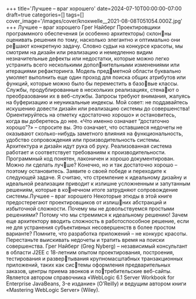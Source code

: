 +++
title='Лучшее – враг хорошего'
date=2024-07-10T00:00:00-07:00
draft=true
categories=[]
tags=[]
cover_image='/images/cover/knoxwelle__2021-08-08T051054.000Z.jpg'
+++
Лучшее – враг хорошего
Грег Найберг
Проектировщики программного обеспечения (и особенно архитекторы) склонны оценивать решения по тому, насколько элегантно и оптимально они решают конкретную задачу. Словно судьи на конкурсе красоты, мы смотрим
на дизайн или реализацию и немедленно видим незначительные дефекты
или недостатки, которые можно легко устранить всего несколькими дополнительными изменениями или итерациями рефакторинга. Модель предметной области буквально умоляет выполнить еще один проход для поиска
общих атрибутов или функций, которые можно было бы переместить в базовые классы. Службы, продублированные в нескольких реализациях, стенают о преобразовании их в веб-службы. Запросы требуют внимания, жалуясь
на буферизацию и неуникальные индексы.
Мой совет: не поддавайтесь искушению довести дизайн или реализацию
системы до совершенства! Ориентируйтесь на отметку «достаточно хорошо»
и остановитесь, когда вы доберетесь до нее.
«Что именно означает “достаточно хорошо”?» – спросите вы. Это означает,
что оставшиеся недочеты не оказывают сколько-нибудь заметного влияния
на функциональность, удобство сопровождения или производительность
системы. Архитектура и дизайн идут рука об руку. Реализованная система
работает и соответствует требованиям к производительности. Программный
код понятен, лаконичен и хорошо документирован. Можно ли сделать лучше? Конечно, но и так достаточно хорошо – поэтому остановитесь. Заявите
о своей победе и переходите к следующей задаче.
Я считаю, что стремление к идеальному дизайну и идеальной реализации
приводит к излишне усложненным и запутанным решениям, которые в конечном итоге затрудняют сопровождение системы.Лучшее – враг хорошего 
Некоторые этюды в этой книге предостерегают проектировщиков от излишних абстракций и избыточной сложности. Почему мы не довольствуемся
простыми решениями? Потому что мы стремимся к идеальному решению!
Зачем еще архитектору вводить сложность в работоспособное решение, если
не для устранения субъективных несовершенств в более простом варианте?
Помните, что разработка приложений – не конкурс красоты. Перестаньте
выискивать недочеты и тратить время на поиски совершенства.
Грег Найберг (Greg Nyberg) – независимый консультант в области J2EE 
с 18-летним опытом проектирования, построения, тестирования и развертывания крупномасштабных транзакционных приложений, таких как системы оформления предварительных заказов, центры приема звонков и потребительские веб-сайты. Является автором справочника «WebLogic 6.1 
Server Workbook for Enterprise JavaBeans, 3-е издание» (O’Reilly) и ведущим 
автором книги «Mastering WebLogic Server» (Wiley).